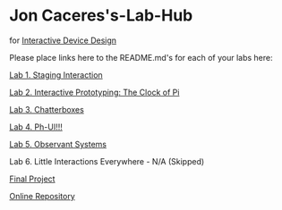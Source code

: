 # Jon Caceres's-Lab-Hub
for [Interactive Device Design](https://github.com/FAR-Lab/Developing-and-Designing-Interactive-Devices/)

Please place links here to the README.md's for each of your labs here:

[Lab 1. Staging Interaction](Lab%201/)

[Lab 2. Interactive Prototyping: The Clock of Pi](Lab%202/)

[Lab 3. Chatterboxes](Lab%203/)

[Lab 4. Ph-UI!!!](Lab%204/)

[Lab 5. Observant Systems](Lab%205/)

Lab 6. Little Interactions Everywhere - N/A (Skipped)

[Final Project](https://github.com/ironclock/Developing-and-Designing-Interactive-Devices/blob/2023Fall/FinalProject.md)

[Online Repository](https://github.com/ironclock/Interactive-Lab-Hub/)

